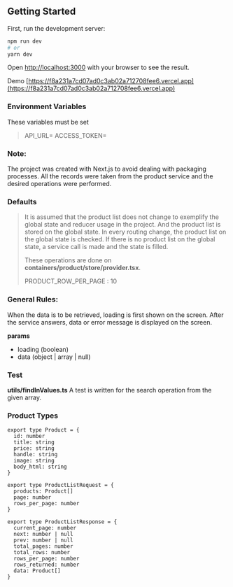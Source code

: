 ## Getting Started

First, run the development server:

```bash
npm run dev
# or
yarn dev
```

Open [http://localhost:3000](http://localhost:3000) with your browser to see the result.

Demo [https://f8a231a7cd07ad0c3ab02a712708fee6.vercel.app](https://f8a231a7cd07ad0c3ab02a712708fee6.vercel.app)
### Environment Variables

These variables must be set

> API_URL=
> ACCESS_TOKEN=

### Note:

The project was created with Next.js to avoid dealing with packaging processes.
All the records were taken from the product service and the desired operations were performed.

### Defaults

> It is assumed that the product list does not change to exemplify the global state and reducer usage in the project. And the product list is stored on the global state. In every routing change, the product list on the global state is checked. If there is no product list on the global state, a service call is made and the state is filled.
>
> These operations are done on **containers/product/store/provider.tsx**.
>
> PRODUCT_ROW_PER_PAGE : 10

### General Rules:

When the data is to be retrieved, loading is first shown on the screen. After the service answers, data or error message is displayed on the screen.

**params**

- loading (boolean)
- data (object | array | null)

### Test

**utils/findInValues.ts**
A test is written for the search operation from the given array.

### Product Types

```
export type Product = {
  id: number
  title: string
  price: string
  handle: string
  image: string
  body_html: string
}

export type ProductListRequest = {
  products: Product[]
  page: number
  rows_per_page: number
}

export type ProductListResponse = {
  current_page: number
  next: number | null
  prev: number | null
  total_pages: number
  total_rows: number
  rows_per_page: number
  rows_returned: number
  data: Product[]
}

```
